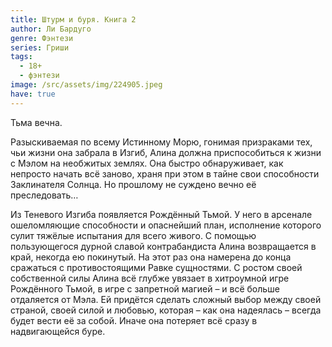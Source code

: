 ```yaml
---
title: Штурм и буря. Книга 2
author: Ли Бардуго
genre: Фэнтези
series: Гриши
tags:
  - 18+
  - фэнтези
image: /src/assets/img/224905.jpeg
have: true
---
```

Тьма вечна.

Разыскиваемая по всему Истинному Морю, гонимая призраками тех, чьи жизни она забрала в Изгиб, Алина должна приспособиться к жизни с Мэлом на необжитых землях. Она быстро обнаруживает, как непросто начать всё заново, храня при этом в тайне свои способности Заклинателя Солнца. Но прошлому не суждено вечно её преследовать…

Из Теневого Изгиба появляется Рождённый Тьмой. У него в арсенале ошеломляющие способности и опаснейший план, исполнение которого сулит тяжёлые испытания для всего живого. С помощью пользующегося дурной славой контрабандиста Алина возвращается в край, некогда ею покинутый. На этот раз она намерена до конца сражаться с противостоящими Равке сущностями. С ростом своей собственной силы Алина всё глубже увязает в хитроумной игре Рождённого Тьмой, в игре с запретной магией – и всё больше отдаляется от Мэла. Ей придётся сделать сложный выбор между своей страной, своей силой и любовью, которая – как она надеялась – всегда будет вести её за собой. Иначе она потеряет всё сразу в надвигающейся буре.
